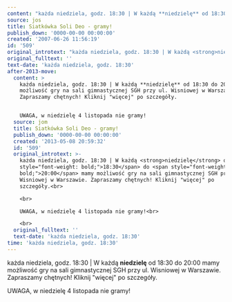 ```yaml
---
content: "każda niedziela, godz. 18:30 | W każdą **niedzielę** od 18:30 do 20:00 mamy możliwość gry na sali gimnastycznej SGH przy ul. Wisniowej w Warszawie. Zapraszamy chętnych! Kliknij \"więcej\" po szczegóły.\n\nUWAGA, w niedzielę 4 listopada nie gramy!\n\n\n<!--CONTENT FROM OLD SERVER (jos before 2013): każda niedziela, godz. 18:30 | W każdą **niedzielę** od 18:30 do 20:00 mamy możliwość gry na sali gimnastycznej SGH przy ul. Wisniowej w Warszawie. Zapraszamy chętnych! Kliknij \"więcej\" po szczegóły.\n\r\n\n\r\nUWAGA, w niedzielę 4 listopada nie gramy!\n\r\n\n\r\n         \n-->"
source: jos
title: Siatkówka Soli Deo - gramy!
publish_down: '0000-00-00 00:00:00'
created: '2007-06-26 11:56:19'
id: '509'
original_introtext: "każda niedziela, godz. 18:30 | W każdą <strong>niedzielę</strong> od <span style=\"font-weight: bold;\">18:30</span> do <span style=\"font-weight: bold;\">20:00</span> mamy możliwość gry na sali gimnastycznej SGH przy ul. Wisniowej w Warszawie. Zapraszamy chętnych! Kliknij \"więcej\" po szczegóły.<br>\r\n<br>\r\nUWAGA, w niedzielę 4 listopada nie gramy!<br>\r\n<br>\r\n         "
original_fulltext: ''
text-date: 'każda niedziela, godz. 18:30'
after-2013-move:
  content: >
    każda niedziela, godz. 18:30 | W każdą **niedzielę** od 18:30 do 20:00 mamy
    możliwość gry na sali gimnastycznej SGH przy ul. Wisniowej w Warszawie.
    Zapraszamy chętnych! Kliknij "więcej" po szczegóły.


    UWAGA, w niedzielę 4 listopada nie gramy!
  source: jom
  title: Siatkówka Soli Deo - gramy!
  publish_down: '0000-00-00 00:00:00'
  created: '2013-05-08 20:59:32'
  id: '509'
  original_introtext: >-
    każda niedziela, godz. 18:30 | W każdą <strong>niedzielę</strong> od <span
    style="font-weight: bold;">18:30</span> do <span style="font-weight:
    bold;">20:00</span> mamy możliwość gry na sali gimnastycznej SGH przy ul.
    Wisniowej w Warszawie. Zapraszamy chętnych! Kliknij "więcej" po
    szczegóły.<br>

    <br>

    UWAGA, w niedzielę 4 listopada nie gramy!<br>

    <br>
  original_fulltext: ''
  text-date: 'każda niedziela, godz. 18:30'
time: 'każda niedziela, godz. 18:30'
---
```

każda niedziela, godz. 18:30 | W każdą **niedzielę** od 18:30 do 20:00 mamy możliwość gry na sali gimnastycznej SGH przy ul. Wisniowej w Warszawie. Zapraszamy chętnych! Kliknij "więcej" po szczegóły.

UWAGA, w niedzielę 4 listopada nie gramy!


<!--CONTENT FROM OLD SERVER (jos before 2013): każda niedziela, godz. 18:30 | W każdą **niedzielę** od 18:30 do 20:00 mamy możliwość gry na sali gimnastycznej SGH przy ul. Wisniowej w Warszawie. Zapraszamy chętnych! Kliknij "więcej" po szczegóły.



UWAGA, w niedzielę 4 listopada nie gramy!



         
-->

<!--{{json:{"created_date":"2007-06-26 11:56:19","publish_down":"0000-00-00 00:00:00","id":"509"}}}-->